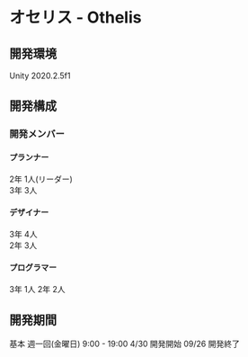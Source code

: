 # オセリス - Othelis

## 開発環境

Unity 2020.2.5f1  

## 開発構成
### 開発メンバー
#### プランナー
2年 1人(リーダー)  
3年 3人  
#### デザイナー
3年 4人  
2年 3人
#### プログラマー
3年 1人
2年 2人

## 開発期間
基本 週一回(金曜日) 9:00 - 19:00
4/30 開発開始
09/26 開発終了
